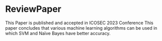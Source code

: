 # ReviewPaper
This Paper is published and accepted in ICOSEC 2023 Conference
This paper concludes that various machine learning algorithms can be 
used in which SVM and Naïve Bayes have better 
accuracy. 
